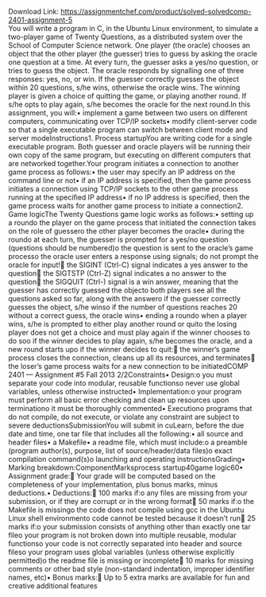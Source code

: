 Download Link: https://assignmentchef.com/product/solved-solvedcomp-2401-assignment-5
<br>
You will write a program in C, in the Ubuntu Linux environment, to simulate a two-player game of Twenty Questions, as a distributed system over the School of Computer Science network. One player (the oracle) chooses an object that the other player (the guesser) tries to guess by asking the oracle one question at a time. At every turn, the guesser asks a yes/no question, or tries to guess the object. The oracle responds by signalling one of three responses: yes, no, or win. If the guesser correctly guesses the object within 20 questions, s/he wins, otherwise the oracle wins. The winning player is given a choice of quitting the game, or playing another round. If s/he opts to play again, s/he becomes the oracle for the next round.In this assignment, you will:• implement a game between two users on different computers, communicating over TCP/IP sockets• modify client-server code so that a single executable program can switch between client mode and server modeInstructions1. Process startupYou are writing code for a single executable program. Both guesser and oracle players will be running their own copy of the same program, but executing on different computers that are networked together.Your program initiates a connection to another game process as follows:• the user may specify an IP address on the command line or not• if an IP address is specified, then the game process initiates a connection using TCP/IP sockets to the other game process running at the specified IP address• if no IP address is specified, then the game process waits for another game process to initiate a connection2. Game logicThe Twenty Questions game logic works as follows:• setting up a roundo the player on the game process that initiated the connection takes on the role of guessero the other player becomes the oracle• during the roundo at each turn, the guesser is prompted for a yes/no question (questions should be numbered)o the question is sent to the oracle’s game processo the oracle user enters a response using signals; do not prompt the oracle for input! the SIGINT (Ctrl-C) signal indicates a yes answer to the question the SIGTSTP (Ctrl-Z) signal indicates a no answer to the question the SIGQUIT (Ctrl-) signal is a win answer, meaning that the guesser has correctly guessed the objecto both players see all the questions asked so far, along with the answero if the guesser correctly guesses the object, s/he winso if the number of questions reaches 20 without a correct guess, the oracle wins• ending a roundo when a player wins, s/he is prompted to either play another round or quito the losing player does not get a choice and must play again if the winner chooses to do soo if the winner decides to play again, s/he becomes the oracle, and a new round starts upo if the winner decides to quit: the winner’s game process closes the connection, cleans up all its resources, and terminates the loser’s game process waits for a new connection to be initiatedCOMP 2401 — Assignment #5 Fall 2013 2/2Constraints• Design:o you must separate your code into modular, reusable functionso never use global variables, unless otherwise instructed• Implementation:o your program must perform all basic error checking and clean up resources upon terminationo it must be thoroughly commented• Executiono programs that do not compile, do not execute, or violate any constraint are subject to severe deductionsSubmissionYou will submit in cuLearn, before the due date and time, one tar file that includes all the following:• all source and header files• a Makefile• a readme file, which must include:o a preamble (program author(s), purpose, list of source/header/data files)o exact compilation command(s)o launching and operating instructionsGrading• Marking breakdown:ComponentMarksprocess startup40game logic60• Assignment grade: Your grade will be computed based on the completeness of your implementation, plus bonus marks, minus deductions.• Deductions: 100 marks if:o any files are missing from your submission, or if they are corrupt or in the wrong format 50 marks if:o the Makefile is missingo the code does not compile using gcc in the Ubuntu Linux shell environmento code cannot be tested because it doesn’t run 25 marks if:o your submission consists of anything other than exactly one tar fileo your program is not broken down into multiple reusable, modular functionso your code is not correctly separated into header and source fileso your program uses global variables (unless otherwise explicitly permitted)o the readme file is missing or incomplete 10 marks for missing comments or other bad style (non-standard indentation, improper identifier names, etc)• Bonus marks: Up to 5 extra marks are available for fun and creative additional features